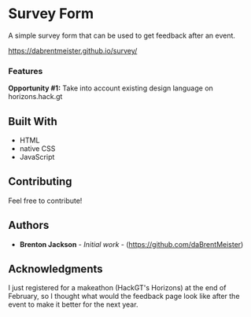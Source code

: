 # Survey Form

A simple survey form that can be used to get feedback after an event.

https://dabrentmeister.github.io/survey/

### Features

**Opportunity #1:** Take into account existing design language on horizons.hack.gt

## Built With

* HTML
* native CSS
* JavaScript

## Contributing

Feel free to contribute!


## Authors

* **Brenton Jackson** - *Initial work* - (https://github.com/daBrentMeister)

## Acknowledgments

I just registered for a makeathon (HackGT's Horizons) at the end of February, so I thought
what would the feedback page look like after the event to make it better
for the next year.

